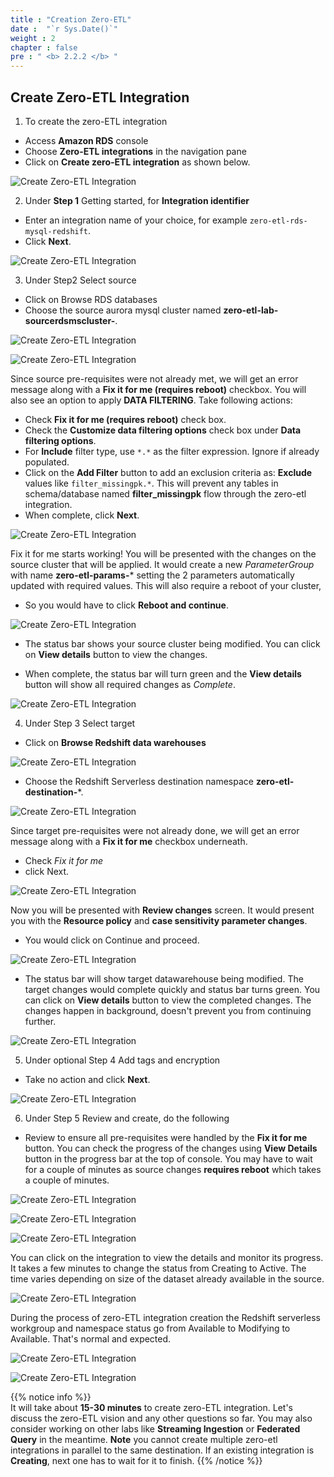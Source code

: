 ```yaml
---
title : "Creation Zero-ETL"
date :  "`r Sys.Date()`" 
weight : 2 
chapter : false
pre : " <b> 2.2.2 </b> "
---
```


## Create Zero-ETL Integration
1. To create the zero-ETL integration
+ Access **Amazon RDS** console
+ Choose **Zero-ETL integrations** in the navigation pane
+ Click on **Create zero-ETL integration** as shown below.

![Create Zero-ETL Integration](/images/2.Zero-ETLIntegration/10.png)

2. Under **Step 1** Getting started, for **Integration identifier**
+ Enter an integration name of your choice, for example `zero-etl-rds-mysql-redshift`. 
+ Click **Next**.

![Create Zero-ETL Integration](/images/2.Zero-ETLIntegration/63.png)

3. Under Step2 Select source 
+ Click on Browse RDS databases
+ Choose the source aurora mysql cluster named **zero-etl-lab-sourcerdsmscluster-**.

![Create Zero-ETL Integration](/images/2.Zero-ETLIntegration/12.png)

![Create Zero-ETL Integration](/images/2.Zero-ETLIntegration/64.png)

Since source pre-requisites were not already met, we will get an error message along with a **Fix it for me (requires reboot)** checkbox. You will also see an option to apply **DATA FILTERING**. Take following actions:

+ Check **Fix it for me (requires reboot)** check box.
+ Check the **Customize data filtering options** check box under **Data filtering options**.
+ For **Include** filter type, use `*.*` as the filter expression. Ignore if already populated.
+ Click on the **Add Filter** button to add an exclusion criteria as: **Exclude** values like `filter_missingpk.*`. This will prevent any tables in schema/database named **filter_missingpk** flow through the zero-etl integration.
+ When complete, click **Next**.

![Create Zero-ETL Integration](/images/2.Zero-ETLIntegration/14.png)

Fix it for me starts working! You will be presented with the changes on the source cluster that will be applied. It would create a new *ParameterGroup* with name **zero-etl-params-*** setting the 2 parameters automatically updated with required values. This will also require a reboot of your cluster, 
+ So you would have to click **Reboot and continue**.

![Create Zero-ETL Integration](/images/2.Zero-ETLIntegration/66.png)

+ The status bar shows your source cluster being modified. You can click on **View details** button to view the changes.

+ When complete, the status bar will turn green and the **View details** button will show all required changes as *Complete*.

![Create Zero-ETL Integration](/images/2.Zero-ETLIntegration/67.png)

4. Under Step 3 Select target 
+ Click on **Browse Redshift data warehouses**

![Create Zero-ETL Integration](/images/2.Zero-ETLIntegration/19.png)

+ Choose the Redshift Serverless destination namespace **zero-etl-destination-***.

![Create Zero-ETL Integration](/images/2.Zero-ETLIntegration/20.png)

Since target pre-requisites were not already done, we will get an error message along with a **Fix it for me** checkbox underneath.
+ Check *Fix it for me*
+ click Next.

![Create Zero-ETL Integration](/images/2.Zero-ETLIntegration/21.png)

Now you will be presented with **Review changes** screen. It would present you with the **Resource policy** and **case sensitivity parameter changes**. 

+ You would click on Continue and proceed.

![Create Zero-ETL Integration](/images/2.Zero-ETLIntegration/69.png)

+ The status bar will show target datawarehouse being modified. The target changes would complete quickly and status bar turns green. You can click on **View details** button to view the completed changes. The changes happen in background, doesn't prevent you from continuing further.

![Create Zero-ETL Integration](/images/2.Zero-ETLIntegration/23.png)

5. Under optional Step 4 Add tags and encryption
+ Take no action and click **Next**.

![Create Zero-ETL Integration](/images/2.Zero-ETLIntegration/24.png)

6. Under Step 5 Review and create, do the following
+ Review to ensure all pre-requisites were handled by the **Fix it for me** button. You can check the progress of the changes using **View Details** button in the progress bar at the top of console. You may have to wait for a couple of minutes as source changes **requires reboot** which takes a couple of minutes.

![Create Zero-ETL Integration](/images/2.Zero-ETLIntegration/70.png)

![Create Zero-ETL Integration](/images/2.Zero-ETLIntegration/71.png)

![Create Zero-ETL Integration](/images/2.Zero-ETLIntegration/72.png)

You can click on the integration to view the details and monitor its progress. It takes a few minutes to change the status from Creating to Active. The time varies depending on size of the dataset already available in the source.

![Create Zero-ETL Integration](/images/2.Zero-ETLIntegration/74.png)

During the process of zero-ETL integration creation the Redshift serverless workgroup and namespace status go from Available to Modifying to Available. That's normal and expected.

![Create Zero-ETL Integration](/images/2.Zero-ETLIntegration/29.png)

![Create Zero-ETL Integration](/images/2.Zero-ETLIntegration/30.png)

{{% notice info %}}  
It will take about **15-30 minutes** to create zero-ETL integration. Let's discuss the zero-ETL vision and any other questions so far. You may also consider working on other labs like **Streaming Ingestion** or **Federated Query** in the meantime. **Note** you cannot create multiple zero-etl integrations in parallel to the same destination. If an existing integration is **Creating**, next one has to wait for it to finish.
{{% /notice %}}

